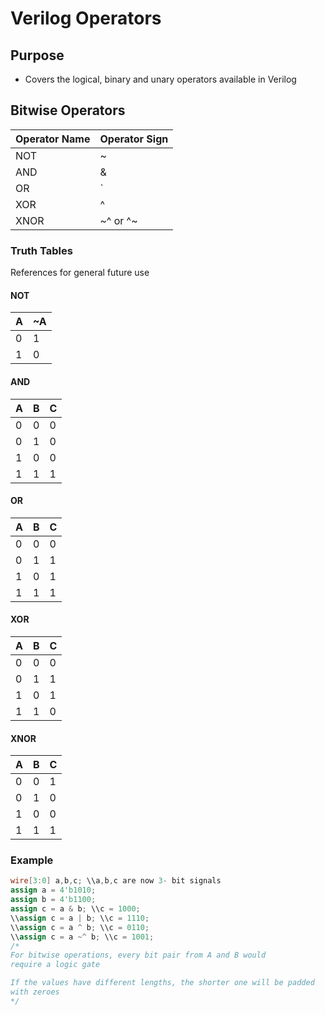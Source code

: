 # Verilog Operators

## Purpose
- Covers the logical, binary and unary operators available in Verilog

## Bitwise Operators

 Operator Name | Operator Sign 
 ------------- | ------------- 
 NOT | ~ 
 AND | & 
 OR | `|` 
 XOR | ^ 
 XNOR | ~^ or ^~ 

### Truth Tables
References for general future use

#### NOT

 A | ~A 
 -- | -- 
 0 | 1 
 1 | 0 

#### AND

 A | B | C 
 -- | -- | -- 
 0 | 0 | 0 
 0 | 1 | 0 
 1 | 0 | 0 
 1 | 1 | 1 

#### OR

 A | B | C 
 -- | -- | -- 
 0 | 0 | 0 
 0 | 1 | 1 
 1 | 0 | 1 
 1 | 1 | 1 

#### XOR

 A | B | C 
 -- | -- | -- 
 0 | 0 | 0 
 0 | 1 | 1 
 1 | 0 | 1 
 1 | 1 | 0 | 

#### XNOR

 A | B | C 
 -- | -- | -- 
 0 | 0 | 1 
 0 | 1 | 0 
 1 | 0 | 0 
 1 | 1 | 1 

### Example

```verilog
wire[3:0] a,b,c; \\a,b,c are now 3- bit signals
assign a = 4'b1010;
assign b = 4'b1100;
assign c = a & b; \\c = 1000;
\\assign c = a | b; \\c = 1110;
\\assign c = a ^ b; \\c = 0110;
\\assign c = a ~^ b; \\c = 1001;
/*
For bitwise operations, every bit pair from A and B would
require a logic gate

If the values have different lengths, the shorter one will be padded
with zeroes
*/
```



